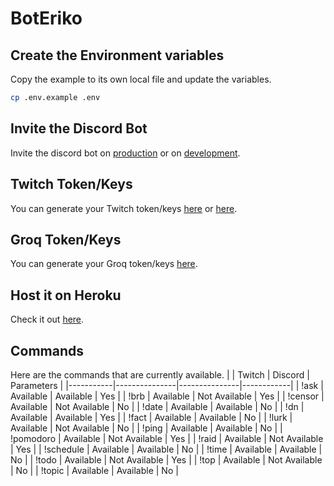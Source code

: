 # BotEriko

## Create the Environment variables
Copy the example to its own local file and update the variables.
```sh
cp .env.example .env
```

## Invite the Discord Bot
Invite the discord bot on [production](https://discord.com/oauth2/authorize?client_id=1383604474823573676&scope=bot&permissions=8) or on [development](https://discord.com/oauth2/authorize?client_id=1383604563382108291&scope=bot&permissions=8).

## Twitch Token/Keys
You can generate your Twitch token/keys [here](https://twitchtokengenerator.com) or [here](https://dev.twitch.tv/console/apps).

## Groq Token/Keys
You can generate your Groq token/keys [here](https://console.groq.com/keys).

## Host it on Heroku
Check it out [here](https://heroku.com/).

## Commands
Here are the commands that are currently available.
|           | Twitch        | Discord       | Parameters |
|-----------|---------------|---------------|------------|
| !ask      | Available     | Available     | Yes        |
| !brb      | Available     | Not Available | Yes        |
| !censor   | Available     | Not Available | No         |
| !date     | Available     | Available     | No         |
| !dn       | Available     | Available     | Yes        |
| !fact     | Available     | Available     | No         |
| !lurk     | Available     | Not Available | No         |
| !ping     | Available     | Available     | No         |
| !pomodoro | Available     | Not Available | Yes        |
| !raid     | Available     | Not Available | Yes        |
| !schedule | Available     | Available     | No         |
| !time     | Available     | Available     | No         |
| !todo     | Available     | Not Available | Yes        |
| !top      | Available     | Not Available | No         |
| !topic    | Available     | Available     | No         |
